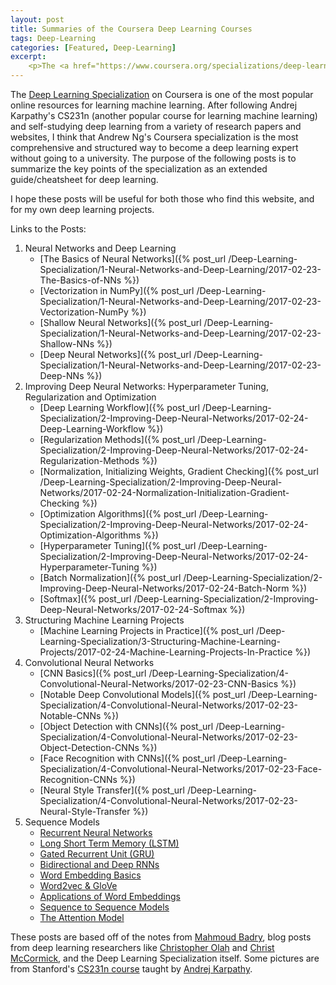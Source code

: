 ```yaml
---
layout: post
title: Summaries of the Coursera Deep Learning Courses
tags: Deep-Learning
categories: [Featured, Deep-Learning]
excerpt:
    <p>The <a href="https://www.coursera.org/specializations/deep-learning">Deep Learning Specialization</a> on Coursera is one of the most popular online resources for learning machine learning. After following Andrej Karpathy’s CS231n (another popular course for learning machine learning) and self-studying deep learning from a variety of research papers and websites, I think that Andrew Ng’s Coursera specialization is the most comprehensive and structured way to become a deep learning expert without going to a university. The purpose of the following posts is to summarize the key points of the specialization as an extended guide/cheatsheet for deep learning.</p>
---
```


The [Deep Learning Specialization](https://www.coursera.org/specializations/deep-learning) on Coursera is one of the most popular online resources for learning machine learning. After following Andrej Karpathy's CS231n (another popular course for learning machine learning) and self-studying deep learning from a variety of research papers and websites, I think that Andrew Ng's Coursera specialization is the most comprehensive and structured way to become a deep learning expert without going to a university. The purpose of the following posts is to summarize the key points of the specialization as an extended guide/cheatsheet for deep learning.

I hope these posts will be useful for both those who find this website, and for my own deep learning projects.

Links to the Posts:
1. Neural Networks and Deep Learning
	- [The Basics of Neural Networks]({% post_url /Deep-Learning-Specialization/1-Neural-Networks-and-Deep-Learning/2017-02-23-The-Basics-of-NNs %})
	- [Vectorization in NumPy]({% post_url /Deep-Learning-Specialization/1-Neural-Networks-and-Deep-Learning/2017-02-23-Vectorization-NumPy %})
	- [Shallow Neural Networks]({% post_url /Deep-Learning-Specialization/1-Neural-Networks-and-Deep-Learning/2017-02-23-Shallow-NNs %})
	- [Deep Neural Networks]({% post_url /Deep-Learning-Specialization/1-Neural-Networks-and-Deep-Learning/2017-02-23-Deep-NNs %})
2. Improving Deep Neural Networks: Hyperparameter Tuning, Regularization and Optimization
	- [Deep Learning Workflow]({% post_url /Deep-Learning-Specialization/2-Improving-Deep-Neural-Networks/2017-02-24-Deep-Learning-Workflow %})
	- [Regularization Methods]({% post_url /Deep-Learning-Specialization/2-Improving-Deep-Neural-Networks/2017-02-24-Regularization-Methods %})
	- [Normalization, Initializing Weights, Gradient Checking]({% post_url /Deep-Learning-Specialization/2-Improving-Deep-Neural-Networks/2017-02-24-Normalization-Initialization-Gradient-Checking %})
	- [Optimization Algorithms]({% post_url /Deep-Learning-Specialization/2-Improving-Deep-Neural-Networks/2017-02-24-Optimization-Algorithms %})
	- [Hyperparameter Tuning]({% post_url /Deep-Learning-Specialization/2-Improving-Deep-Neural-Networks/2017-02-24-Hyperparameter-Tuning %})
	- [Batch Normalization]({% post_url /Deep-Learning-Specialization/2-Improving-Deep-Neural-Networks/2017-02-24-Batch-Norm %})
	- [Softmax]({% post_url /Deep-Learning-Specialization/2-Improving-Deep-Neural-Networks/2017-02-24-Softmax %})
3. Structuring Machine Learning Projects
	- [Machine Learning Projects in Practice]({% post_url /Deep-Learning-Specialization/3-Structuring-Machine-Learning-Projects/2017-02-24-Machine-Learning-Projects-In-Practice %})
4. Convolutional Neural Networks
	- [CNN Basics]({% post_url /Deep-Learning-Specialization/4-Convolutional-Neural-Networks/2017-02-23-CNN-Basics %})
	- [Notable Deep Convolutional Models]({% post_url /Deep-Learning-Specialization/4-Convolutional-Neural-Networks/2017-02-23-Notable-CNNs %})
	- [Object Detection with CNNs]({% post_url /Deep-Learning-Specialization/4-Convolutional-Neural-Networks/2017-02-23-Object-Detection-CNNs %})
	- [Face Recognition with CNNs]({% post_url /Deep-Learning-Specialization/4-Convolutional-Neural-Networks/2017-02-23-Face-Recognition-CNNs %})
	- [Neural Style Transfer]({% post_url /Deep-Learning-Specialization/4-Convolutional-Neural-Networks/2017-02-23-Neural-Style-Transfer %})
5. Sequence Models
	- [Recurrent Neural Networks](http://)
	- [Long Short Term Memory (LSTM)](http://)
	- [Gated Recurrent Unit (GRU)](http://)
	- [Bidirectional and Deep RNNs](http://)
	- [Word Embedding Basics](http://)
	- [Word2vec & GloVe](http://)
	- [Applications of Word Embeddings](http://)
	- [Sequence to Sequence Models](http://)
	- [The Attention Model](http://)

These posts are based off of the notes from [Mahmoud Badry](https://github.com/mbadry1/), blog posts from deep learning researchers like [Christopher Olah](http://colah.github.io/) and [Christ McCormick](http://mccormickml.com/), and the Deep Learning Specialization itself. Some pictures are from Stanford's [CS231n course](http://cs231n.stanford.edu/) taught by [Andrej Karpathy](https://medium.com/@karpathy).
